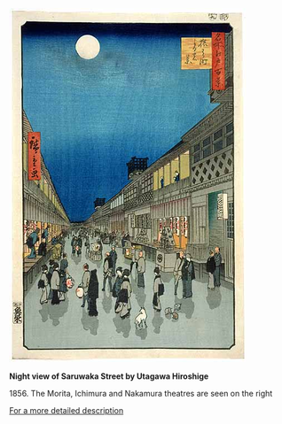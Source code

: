 ![Night view of Saruwaka Street by Utagawa Hiroshige](/images/prints/p.188-1946.jpg)  

**Night view of Saruwaka Street by Utagawa Hiroshige**

1856\. The Morita, Ichimura and Nakamura theatres are seen on the right

[For a more detailed description](/themes/saruwaka-street)
